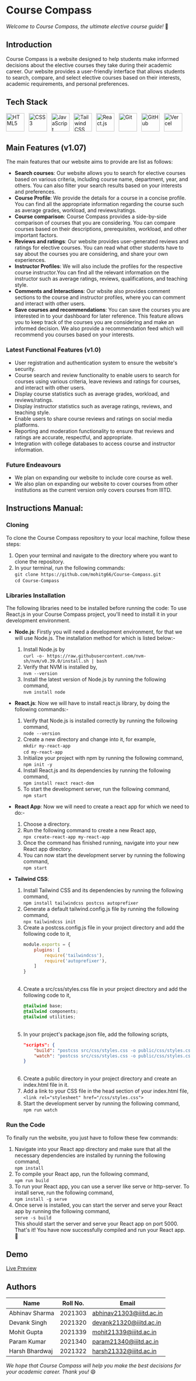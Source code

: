 # Course Compass
*Welcome to Course Compass, the ultimate elective course guide!* :star_struck:

## Introduction
Course Compass is a website designed to help students make informed decisions about the elective courses they take during their academic career. Our website provides a user-friendly interface that allows students to search, compare, and select elective courses based on their interests, academic requirements, and personal preferences.


## Tech Stack
<img src="https://cdn.jsdelivr.net/npm/programming-languages-logos/src/html/html.png" alt="HTML5" width="50" height="50"> &nbsp;
<img src="https://camo.githubusercontent.com/19245ec17eda7364486b88211a4f9893001661c78d384430843df7584f30ec4e/68747470733a2f2f63646e2d69636f6e732d706e672e666c617469636f6e2e636f6d2f3132382f3733322f3733323139302e706e67" alt="CSS3" width="50" height="50">  &nbsp;
<img src="https://cdn.jsdelivr.net/npm/programming-languages-logos/src/javascript/javascript.png" alt="JavaScript" width="50" height="50"> &nbsp;
<img src="https://camo.githubusercontent.com/2c69dc89e7484cf00c5375512ba804c3b7ca8284dab85a8782af3f2bfbeb52c1/68747470733a2f2f63646e2e737667706f726e2e636f6d2f6c6f676f732f7461696c77696e646373732d69636f6e2e737667" alt="Tailwind CSS" width="50" height="50">  &nbsp;
<img src="https://camo.githubusercontent.com/258e4f46e082ec3dcfa3c4a90970a3d69d992c78c977ba7e0dd47b100a66f6f2/68747470733a2f2f63646e2e737667706f726e2e636f6d2f6c6f676f732f72656163742e737667" alt="React.js" width="50" height="50"> &nbsp;
<img src="https://camo.githubusercontent.com/d2821617ebb471dac3033a3e0b8e17c692f6ed59c0c9ad8acdfa7562a6ea6a81/68747470733a2f2f63646e2e737667706f726e2e636f6d2f6c6f676f732f6769742d69636f6e2e737667" alt="Git" width="50" height="50"> &nbsp;
<img src="https://camo.githubusercontent.com/ac28190b3bdb446d46b2760854ecec42927bd2ae802d0729c6b0e72449b56082/68747470733a2f2f6769746875622e6769746875626173736574732e636f6d2f696d616765732f6d6f64756c65732f6c6f676f735f706167652f4769744875622d4d61726b2e706e67" alt="GitHub" width="50" height="50"> &nbsp;
<img src="https://camo.githubusercontent.com/add2c9721e333f0043ac938f3dadbc26a282776e01b95b308fcaba5afaf74ae3/68747470733a2f2f6173736574732e76657263656c2e636f6d2f696d6167652f75706c6f61642f76313538383830353835382f7265706f7369746f726965732f76657263656c2f6c6f676f2e706e67" alt="Vercel" width="50" height="50"> &nbsp;


## Main Features (v1.07)

The main features that our website aims to provide are list as follows:

- **Search courses**: Our website allows you to search for elective courses based on various criteria, including course name, department, year, and others. You can also filter your search results based on your interests and preferences.
- **Course Profile**: We provide the details for a course in a concise profile. You can find all the appropriate information regarding the course such as average grades, workload, and reviews/ratings.
- **Course comparison**: Course Compass provides a side-by-side comparison of courses that you are considering. You can compare courses based on their descriptions, prerequisites, workload, and other important factors.
- **Reviews and ratings**: Our website provides user-generated reviews and ratings for elective courses. You can read what other students have to say about the courses you are considering, and share your own experiences.
- **Instructor Profiles**: We will also include the profiles for the respective course instructor.You can find all the relevant information on the instructor such as average ratings, reviews, qualifications, and teaching style.
- **Comments and Interactions**: Our wbsite also provides comment sections to the course and instructor profiles, where you can comment and interact with other users.
- **Save courses and recommendations**: You can save the courses you are interested in to your dashboard for later reference. This feature allows you to keep track of the courses you are considering and make an informed decision. We also provide a recommendation feed which will recommend you courses based on your interests.

### Latest Functional Features (v1.0)
- User registration and authentication system to ensure the website's security.
- Course search and review functionality to enable users to search for courses using various criteria, leave reviews and ratings for courses, and interact with other users.
- Display course statistics such as average grades, workload, and reviews/ratings.
- Display instructor statistics such as average ratings, reviews, and teaching style.
- Enable users to share course reviews and ratings on social media platforms.
- Reporting and moderation functionality to ensure that reviews and ratings are accurate, respectful, and appropriate.
- Integration with college databases to access course and instructor information.

### Future Endeavours
- We plan on expanding our website to include core course as well.
- We also plan on expanding our website to cover courses from other institutions as the current version only covers courses from IIITD.

## Instructions Manual: 

### Cloning
To clone the Course Compass repository to your local machine, follow these steps:

1. Open your terminal and navigate to the directory where you want to clone the repository.
2. In your terminal, run the following commands: <br>
    `git clone https://github.com/mohitg66/Course-Compass.git`  <br>
    `cd Course-Compass`

### Libraries Installation
The following libraries need to be installed before running the code:
 To use React.js in your Course Compass project, you'll need to install it in your development environment.
- **Node.js**: Firstly you will need a development environment, for that we will use Node.js. The installation method for which is listed below:-
    1. Install Node.js by<br>
        `curl -o- https://raw.githubusercontent.com/nvm-sh/nvm/v0.39.0/install.sh | bash` <br>
    2. Verify that NVM is installed by, <br>
        `nvm --version`<br>
    3. Install the latest version of Node.js by running the following command,<br>
        `nvm install node`<br>

- **React.js**: Now we will have to install react.js library, by doing the following commands:-
    1. Verify that Node.js is installed correctly by running the following command,<br>
        `node --version`<br>
    2. Create a new directory and change into it, for example,<br>
        `mkdir my-react-app` <br>
        `cd my-react-app` <br>
    3. Initialize your project with npm by running the following command,<br>
        `npm init -y`<br>
    4. Install React.js and its dependencies by running the following command,<br>
        `npm install react react-dom`<br>
    5. To start the development server, run the following command,<br>
        `npm start` <br>

- **React App**: Now we will need to create a react app for which we need to do:-
    1. Choose a directory.
    2. Run the following command to create a new React app,<br>
        `npx create-react-app my-react-app`<br>
    3. Once the command has finished running, navigate into your new React app directory.
    4. You can now start the development server by running the following command,<br>
        `npm start`<br>

- **Tailwind CSS**: 
    1. Install Tailwind CSS and its dependencies by running the following command,<br>
        `npm install tailwindcss postcss autoprefixer`<br>
    2. Generate a default tailwind.config.js file by running the following command,<br>
        `npx tailwindcss init`<br>
    3. Create a postcss.config.js file in your project directory and add the following code to it,<br>
        ```javascript
        module.exports = {
            plugins: [
                require('tailwindcss'),
                require('autoprefixer'),
            ]
        }
        ``` 
        <br>
    4. Create a src/css/styles.css file in your project directory and add the following code to it,<br>
        ```css
        @tailwind base;
        @tailwind components;
        @tailwind utilities;
        ```
        <br>
    5. In your project's package.json file, add the following scripts,<br>
        ```json
        "scripts": {
            "build": "postcss src/css/styles.css -o public/css/styles.css",
            "watch": "postcss src/css/styles.css -o public/css/styles.css --watch"
        }
        ```
        <br>
    6. Create a public directory in your project directory and create an index.html file in it.
    7. Add a link to your CSS file in the head section of your index.html file,<br>
        `<link rel="stylesheet" href="/css/styles.css">`<br>
    8. Start the development server by running the following command,<br>
        `npm run watch`<br>

### Run the Code
To finally run the website, you just have to follow these few commands:
1. Navigate into your React app directory and make sure that all the necessary dependencies are installed by running the following command,<br>
    `npm install`<br>
2. To compile your React app, run the following command,<br>
    `npm run build`<br>
3. To run your React app, you can use a server like serve or http-server. To install serve, run the following command,<br>
    `npm install -g serve`<br>
4. Once serve is installed, you can start the server and serve your React app by running the following command,<br>
    `serve -s build`<br>
This should start the server and serve your React app on port 5000. <br>
That's it! You have now successfully compiled and run your React app. :star_struck:


## Demo
<!-- Link here -->
[Live Preview](https://course-compass.vercel.app/)

## Authors

| Name | Roll No. | Email |
| ---- | -------- | ----- |
| Abhinav Sharma | 2021303 | abhinav21303@iiitd.ac.in |
| Devank Singh | 2021320 | devank21320@iiitd.ac.in |
| Mohit Gupta | 2021339 | mohit21339@iiitd.ac.in |
| Param Kumar | 2021340 | param21340@iiitd.ac.in |
| Harsh Bhardwaj | 2021322 | harsh21332@iiitd.ac.in |

*We hope that Course Compass will help you make the best decisions for your academic career. Thank you!* :smile: